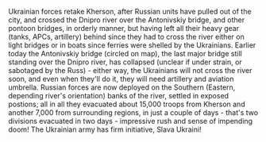 Ukrainian forces retake Kherson, after Russian units have pulled out of the city, and crossed the Dnipro river over the Antonivskiy bridge, and other pontoon bridges, in orderly manner, but having left all their heavy gear (tanks, APCs, artillery) behind since they had to cross the river either on light bridges or in boats since ferries were shelled by the Ukrainians. Earlier today the Antonivskiy bridge (circled on map), the last major bridge still standing over the Dnipro river, has collapsed (unclear if under strain, or sabotaged by the Russ) - either way, the Ukrainians will not cross the river soon, and even when they'll do it, they will need artillery and aviation umbrella. Russian forces are now deployed on the Southern (Eastern, depending river's orientation) banks of the river, settled in exposed postions; all in all they evacuated about 15,000 troops from Kherson and another 7,000 from surrounding regions, in just a couple of days - that's two divisions evacuated in two days - impressive rush and sense of impending doom! The Ukrainian army has firm initiative, Slava Ukraini!
